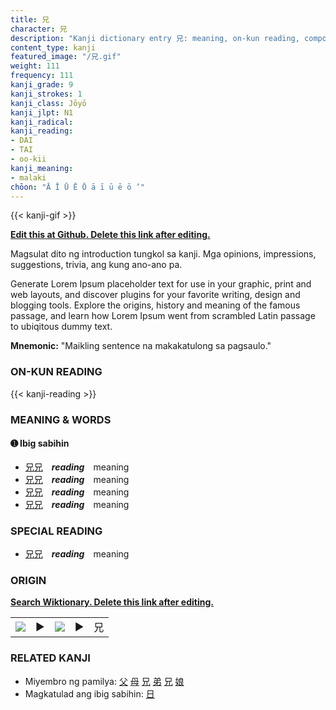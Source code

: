 ```yaml
---
title: 兄
character: 兄
description: "Kanji dictionary entry 兄: meaning, on-kun reading, compounds, origin, related kanji"
content_type: kanji
featured_image: "/兄.gif"
weight: 111
frequency: 111
kanji_grade: 9
kanji_strokes: 1
kanji_class: Jōyō
kanji_jlpt: N1
kanji_radical: 
kanji_reading: 
- DAI
- TAI
- oo-kii
kanji_meaning:
- malaki
chōon: "Ā Ī Ū Ē Ō ā ī ū ē ō ’"
---
```

[//]: # (Don't edit the line below. Kanji animated GIF code is automatically generated.)
{{< kanji-gif >}}

[//]: # (Edit below this line.)

**[Edit this at Github. Delete this link after editing.](https://github.com/tim0g/tim/tree/main/content/kanji/兄/index.md)**

Magsulat dito ng introduction tungkol sa kanji. Mga opinions, impressions, suggestions, trivia, ang kung ano-ano pa.

Generate Lorem Ipsum placeholder text for use in your graphic, print and web layouts, and discover plugins for your favorite writing, design and blogging tools. Explore the origins, history and meaning of the famous passage, and learn how Lorem Ipsum went from scrambled Latin passage to ubiqitous dummy text.
 
**Mnemonic:** "Maikling sentence na makakatulong sa pagsaulo."

### ON-KUN READING

[//]: # (Don't edit the line below. ON-KUN READING code is automatically generated.)
{{< kanji-reading >}}

### MEANING & WORDS

#### ➊ **Ibig sabihin**
  - [兄](../兄)[兄](../兄)　***reading***　meaning
  - [兄](../兄)[兄](../兄)　***reading***　meaning
  - [兄](../兄)[兄](../兄)　***reading***　meaning
  - [兄](../兄)[兄](../兄)　***reading***　meaning

### SPECIAL READING
  - [兄](../兄)[兄](../兄)　***reading***　meaning

### ORIGIN

**[Search Wiktionary. Delete this link after editing.](https://wiktionary.org/wiki/兄)**
<table class="kanji-table"><tr><td>
<img src="60px-兄-bronze.svg.png">
</td><td>▶</td><td>
<img src="60px-兄-oracle.svg.png">
</td><td>▶</td>
<td class="kanji-origin">兄</td>
</tr></table>

### RELATED KANJI
- Miyembro ng pamilya: [父](../父) [母](../母) [兄](../兄) [弟](../弟) [兄](../兄) [娘](../娘)
- Magkatulad ang ibig sabihin: [日](../日)
